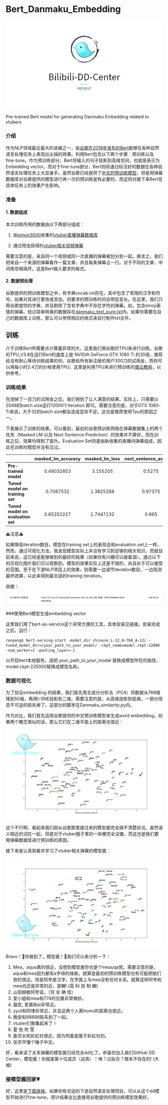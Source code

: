 # Bert_Danmaku_Embedding
<p>
    <img src="Image/dd_center.png"/>
</p>

Pre-trained Bert model for generating Danmaku Embedding related to vtubers

### 介绍

作为NLP领域最近最大的进展之一，由[谷歌在2018年发布的Bert](https://github.com/google-research/bert.git)能够在各种自然语言处理任务上表现出尖端的效果。利用Bert包含以下两个步骤：预训练以及fine-tune。作为预训练部分，Bert将输入的句子投影到高维空间，也就是表示为Embedding vector。而对于fine-tune部分，Bert则将通过标注好的数据在各种自然语言处理任务上大显身手。虽然谷歌已经提供了[中文的预训练模型](https://storage.googleapis.com/bert_models/2018_11_03/chinese_L-12_H-768_A-12.zip)，但是用弹幕数据库对谷歌提供的模型进行再一次的预训练是有必要的，而这将对接下来Bert在具体任务上的效果产生影响。



### 准备

#### 1. 数据组成

本次训练所用的数据由以下两部分组成：

   1. 由[simon3000](https://github.com/simon300000)收集的[vtuber直播弹幕数据库](https://github.com/bilibili-dd-center/bilibili-vtuber-danmaku.git)

   2. 通过爬虫获得的[vtuber相关视频弹幕](https://github.com/bilibili-dd-center/Danmaku_dataset_augmentation.git)

需要注意的是，来自同一个视频或同一次直播的弹幕被划分到一起。换言之，我们把来自一个来源的弹幕看作一篇文章，并且每条弹幕占一行。对于不同的文章，中间用空格隔开。这是Bert输入要求的格式。

#### 2. 数据预处理

谷歌提供的预训练模型之中，有字典vocab.txt存在。其中包含了常用的汉字和符号。如果对其进行更改或添加，则要求的预训练时间会明显变长。在这里，我们只用谷歌提供的字典，并且剔除了含有字典中不存在字符的弹幕。如，包含emoji表情的弹幕。经过简单转换的数据存在[danmaku_text_pure.txt](https://drive.google.com/file/d/1Z2JobhFHcXyMYxa_dP2eHHXs4Jv_WANi/view?usp=sharing)内。如果你需要在自己的数据库上训练，那么可以参照相应的格式来自行制作txt文件。

## 训练

介于训练Bert所需要点计算量异常的大，这里我们用谷歌的TPU来进行训练。谷歌的TPU_V3.8在运行Bert的速度上是 NVIDIA GeForce GTX 1080 Ti 的35倍，推荐给没有耐心等待训练结果的你。谷歌给所有新注册的用户300刀的试用金，而你可以用每小时2.4刀的价格使用TPU。这里是利用TPU来进行预训练的[傻瓜教程](https://github.com/pren1/A_Pipeline_Of_Pretraining_Bert_On_Google_TPU.git)，以供参考。



### 训练结果

在烧掉了一百刀的试用金之后，我们得到了让人满意的结果。实际上，只需要以2048的batch size运行12000个iteration 即可。需要注意的是，对于GTX 1080-Ti来说，大于32的batch size都会造成显存不足。这也是推荐使用Tpu的原因之一。

下表展示了训练的结果。可以看到，最初的谷歌预训练网络在弹幕数据集上的两个任务（Masked LM 以及 Next Sentence Prediction）的效果并不算好。而在训练之后，效果均得到了提升。Evaluation Set则是由新收集的直播间弹幕组成，因此在训练时模型并没有见过。

|                                   | masked_lm_accuracy | masked_lm_loss | next_sentence_accuracy | next_sentence_loss |
| --------------------------------- | :----------------: | :------------: | :--------------------: | ------------------ |
| **Pre-trained model**             |     0.48032853     |    3.155205    |         0.5275         | 2.2248225          |
| **Tuned model on training set**   |     0.7067532      |   1.3825288    |        0.97375         | 0.086835           |
| **Tuned model on evaluation set** |     0.65252227     |   1.7447132    |         0.865          | 0.3875436          |

⚠️注意⚠️

如果降低iteration数目，模型在training set上的表现会和evaluation set上一样。然而，通过可视化方法，我发现模型实际上并没有学习到足够的相关知识。而就目前来说，这已经是能够做到的最好的结果（如果你有兴趣可以接着调）。通过以下的可视化图片我们可以观察到，模型的效果实际上还是不错的，尚且处于可以接受的范围。至于在下游NLP项目上的效果，则需要一边调节iteration数目，一边观测最终效果，以此来得到最合适的training iteration。

收据：

<p>
    <img src="Image/payment.png"/>
</p>

###使用Bert模型生成embedding vector

这里我们用了bert-as-service这个非常方便的工具，具体安装见链接。安装完成之后，运行：

```
renpeng$ bert-serving-start -model_dir chinese_L-12_H-768_A-12/ -tuned_model_dir=/your_path_to_your_model/ -ckpt_name=model.ckpt-12000 -num_worker=1 -pooling_layer=-1
```

以开启bert本地服务。请把 your_path_to_your_model 替换成模型所在的路径，model.ckpt-225000替换成模型名称。

### 数据可视化

为了验证embedding 的结果，我们首先用主成分分析法（PCA）将数据从768维降到50维，再用t-SNE投影到二维。需要注意的是，从高维投影到低维，一部分信息不可逆的损失掉了。这部分的脚本在Danmaku_similarity.py内。

作为对比，我们首先运用谷歌提供的中文预训练模型来生成word embedding。如果两个概念类似的话，那么它们在二维平面上的距离也很近：

<p>
    <img src="Image/start_point_ok.png"/>
</p>

这个不行啊，看起来我们刚从谷歌那里接过来的模型酱完全搞不清楚状况。虽然语义相近的词在一起，但是对于vtuber圈子里的一些梗完全没辙，而这也是我们要用弹幕数据库进行预训练的原因。

接下来是认真观看并学习了vtuber相关弹幕的模型酱：

<p>
    <img src="Image/Ok_finally.png"/>
</p>

Bravo！🎉你做到了，模型酱！🎉我们可以来分析一下：

1. Mea，aqua离的很近，没想到模型酱你也是个meauqa党。需要注意的是，aqua和mea因为都有a字母的缘故，就算是最初的预训练模型也有可能把她们放的很近。但是阿夸是汉字，在字面上与mea没有任何关系。就算这样阿夸和mea也还是异常的近，是糖! (高 科 技 制 糖)
2. 山田赫敏阿夸说。（完 全 确 信）
3. 爱小姐和mea和774的位置非常微妙。
4. 猫宫, 爱酱和ai非常近。
5. yyut和阿律非常近，并且这两个人离homo的距离也很近。
6. 晚安和88888联系到了一起。
7. vtuber们聚集起来了！
8. 夏 色 吹 雪
9. 委员长和彩虹社很近，因为阿委是属于彩虹社的。
10. 张京华懂个锤子中文。

好，看来读了太多弹幕的模型酱已经完全dd化了。恭喜你加入我们GitHub DD Center，模型酱！你就是第十位成员（迫真）！咦？过拟合？根本不存在的! (大嘘)

### 接模型酱回家💗

好，这里是[下载链接](https://drive.google.com/drive/folders/1tYFl-ODwZOs3vdnz2tQMDwHXEA_2Ca3R?usp=sharing)。如果你有合适的下游自然语言处理项目，可以从这个dd模型开始进行fine-tune，预计结果会比直接用谷歌提供的预训练模型效果好。
